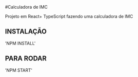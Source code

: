 #Calculadora de IMC


Projeto em React+ TypeScript fazendo uma calculadora de IMC


## INSTALAÇÃO

'NPM INSTALL'

## PARA RODAR

'NPM START'